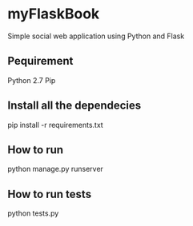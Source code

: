# myFlaskBook
Simple social web application using Python and Flask 

## Pequirement
Python 2.7
Pip

## Install all the dependecies
pip install -r requirements.txt

## How to run 
python manage.py runserver

## How to run tests
python tests.py
